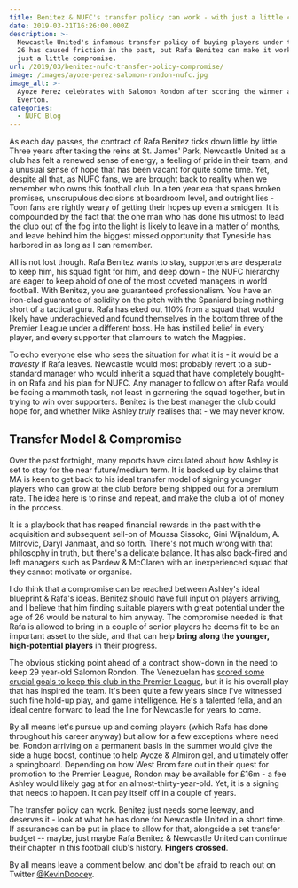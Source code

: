```yaml
---
title: Benitez & NUFC's transfer policy can work - with just a little compromise
date: 2019-03-21T16:26:00.000Z
description: >-
  Newcastle United's infamous transfer policy of buying players under the age of
  26 has caused friction in the past, but Rafa Benitez can make it work, with
  just a little compromise.
url: /2019/03/benitez-nufc-transfer-policy-compromise/
image: /images/ayoze-perez-salomon-rondon-nufc.jpg
image_alt: >-
  Ayoze Perez celebrates with Salomon Rondon after scoring the winner against
  Everton.
categories:
  - NUFC Blog
---
```

As each day passes, the contract of Rafa Benitez ticks down little by little. Three years after taking the reins at St. James' Park, Newcastle United as a club has felt a renewed sense of energy, a feeling of pride in their team, and a unusual sense of hope that has been vacant for quite some time. Yet, despite all that, as NUFC fans, we are brought back to reality when we remember who owns this football club. In a ten year era that spans broken promises, unscrupulous decisions at boardroom level, and outright lies - Toon fans are rightly weary of getting their hopes up even a smidgen. It is compounded by the fact that the one man who has done his utmost to lead the club out of the fog into the light is likely to leave in a matter of months, and leave behind him the biggest missed opportunity that Tyneside has harbored in as long as I can remember. 

All is not lost though. Rafa Benitez wants to stay, supporters are desperate to keep him, his squad fight for him, and deep down - the NUFC hierarchy are eager to keep ahold of one of the most coveted managers in world football. With Benitez, you are guaranteed professionalism. You have an iron-clad guarantee of solidity on the pitch with the Spaniard being nothing short of a tactical guru. Rafa has eked out 110% from a squad that would likely have underachieved and found themselves in the bottom three of the Premier League under a different boss. He has instilled belief in every player, and every supporter that clamours to watch the Magpies.

To echo everyone else who sees the situation for what it is - it would be a _travesty_ if Rafa leaves. 
Newcastle would most probably revert to a sub-standard manager who would inherit a squad that have completely bought-in on Rafa and his plan for NUFC. Any manager to follow on after Rafa would be facing a mammoth task, not least in garnering the squad together, but in trying to win over supporters. Benitez is the best manager the club could hope for, and whether Mike Ashley _truly_ realises that - we may never know.

## Transfer Model & Compromise

Over the past fortnight, many reports have circulated about how Ashley is set to stay for the near future/medium term. It is backed up by claims that MA is keen to get back to his ideal transfer model of signing younger players who can grow at the club before being shipped out for a premium rate. The idea here is to rinse and repeat, and make the club a lot of money in the process. 

It is a playbook that has reaped financial rewards in the past with the acquisition and subsequent sell-on of Moussa Sissoko, Gini Wijnaldum, A. Mitrovic, Daryl Janmaat, and so forth. There's not much wrong with that philosophy in truth, but there's a delicate balance. It has also back-fired and left managers such as Pardew & McClaren with an inexperienced squad that they cannot motivate or organise.

I do think that a compromise can be reached between Ashley's ideal blueprint & Rafa's ideas. Benitez should have full input on players arriving, and I believe that him finding suitable players with great potential under the age of 26 would be natural to him anyway. 
The compromise needed is that Rafa is allowed to bring in a couple of senior players he deems fit to be an important asset to the side, and that can help **bring along the younger, high-potential players** in their progress.

The obvious sticking point ahead of a contract show-down in the need to keep 29 year-old Salomon Rondon. The Venezuelan has [scored some crucial goals to keep this club in the Premier League](https://www.tynetime.com/2018/12/hopes-on-rondon-newcastle-united-gambling-again/), but it is his overall play that has inspired the team. It's been quite a few years since I've witnessed such fine hold-up play, and game intelligence. He's a talented fella, and an ideal centre forward to lead the line for Newcastle for years to come.

By all means let's pursue up and coming players (which Rafa has done throughout his career anyway) but allow for a few exceptions where need be. Rondon arriving on a permanent basis in the summer would give the side a huge boost, continue to help Ayoze & Almiron gel, and ultimately offer a springboard. Depending on how West Brom fare out in their quest for promotion to the Premier League, Rondon may be available for £16m - a fee Ashley would likely gag at for an almost-thirty-year-old. Yet, it is a signing that needs to happen. It can pay itself off in a couple of years.

The transfer policy can work. Benitez just needs some leeway, and deserves it - look at what he has done for Newcastle United in a short time. If assurances can be put in place to allow for that, alongside a set transfer budget -- maybe, just maybe Rafa Benitez & Newcastle United can continue their chapter in this football club's history. **Fingers crossed**.

By all means leave a comment below, and don't be afraid to reach out on Twitter [@KevinDoocey](https://twitter.com/kevindoocey).
